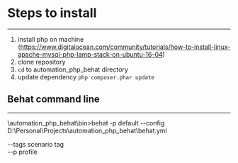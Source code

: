 # Steps to install
------------------

1) install php on machine <br />
  (https://www.digitalocean.com/community/tutorials/how-to-install-linux-apache-mysql-php-lamp-stack-on-ubuntu-16-04)
2) clone repository
3) `cd` to automation_php_behat directory
4) update dependency `php composer.phar update`

## Behat command line
---------------------

\automation_php_behat\bin>behat -p default --config D:\Personal\Projects\automation_php_behat\behat.yml

--tags     scenario tag <br />
--p        profile
